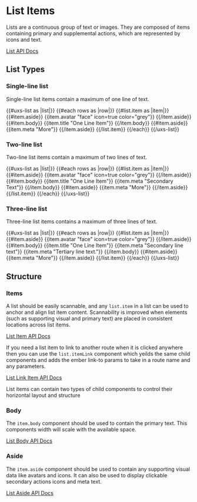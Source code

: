 # List Items

Lists are a continuous group of text or images. They are composed of items containing primary and supplemental actions, which are represented by icons and text.

[List API Docs](/docs/api/components/uxs-list)

## List Types

### Single-line list

Single-line list items contain a maximum of one line of text.

{{#uxs-list as |list|}}
  {{#each rows as |row|}}
    {{#list.item as |item|}}
      {{#item.aside}}
        {{item.avatar "face" icon=true color="grey"}}
      {{/item.aside}}
      {{#item.body}}
        {{item.title "One Line Item"}}
      {{/item.body}}
      {{#item.aside}}
        {{item.meta "More"}}
      {{/item.aside}}
    {{/list.item}}
  {{/each}}
{{/uxs-list}}

### Two-line list

Two-line list items contain a maximum of two lines of text.

{{#uxs-list as |list|}}
  {{#each rows as |row|}}
    {{#list.item as |item|}}
      {{#item.aside}}
        {{item.avatar "face" icon=true color="grey"}}
      {{/item.aside}}
      {{#item.body}}
        {{item.title "One Line Item"}}
        {{item.meta "Secondary Text"}}
      {{/item.body}}
      {{#item.aside}}
        {{item.meta "More"}}
      {{/item.aside}}
    {{/list.item}}
  {{/each}}
{{/uxs-list}}

### Three-line list

Three-line list items contains a maximum of three lines of text.

{{#uxs-list as |list|}}
  {{#each rows as |row|}}
    {{#list.item as |item|}}
      {{#item.aside}}
        {{item.avatar "face" icon=true color="grey"}}
      {{/item.aside}}
      {{#item.body}}
        {{item.title "One Line Item"}}
        {{item.meta "Secondary line text"}}
        {{item.meta "Tertiary line text."}}
      {{/item.body}}
      {{#item.aside}}
        {{item.meta "More"}}
      {{/item.aside}}
    {{/list.item}}
  {{/each}}
{{/uxs-list}}

## Structure

### Items

A list should be easily scannable, and any `list.item` in a list can be used to anchor and align list item content. Scannability is improved when elements (such as supporting visual and primary text) are placed in consistent locations across list items.

[List Item API Docs](/docs/api/components/uxs-list/item)

If you need a list item to link to another route when it is clicked anywhere then you can use the `list.itemLink` component which yeilds the same child components and adds the ember link-to params to take in a route name and any parameters.

[List Link Item API Docs](/docs/api/components/uxs-list/item-link)

List items can contain two types of child components to control their horizontal layout and structure

### Body

The `item.body` component should be used to contain the primary text. This components width will scale with the available space.

[List Body API Docs](/docs/api/components/uxs-list/body)

### Aside

The `item.aside` component should be used to contain any supporting visual data like avatars and icons. It can also be used to display clickable secondary actions icons and meta text.

[List Aside API Docs](/docs/api/components/uxs-list/aside)

<!--
## Basic Example

This is a simple list containing just a title for each item.

{{docs/uxs-list-item/basic-demo}}

## Adding more content

This is a list contains some meta data and includes a bottom border. By defining the lines & border property on the list component, these properties are passed to each item and will set the height and bottom-border.

{{docs/uxs-list-item/content-demo}}

## Avatars and Actions

This is a list that includes some horizontal layout for the avatar and item. We use the aside and body contextual components to split up each items layout.
There is a variaty of avatar components you can use in lists including: image, text and icon avatars. See the {{link-to "avatars page" "docs.lists.avatars"}} for details.

{{docs/uxs-list-item/avatar-demo}}

## Item Links

Often you'll want to link your list items to other routes. the _uxs-list_ component yields out:

-   _list.item-link_
-   _list.aside-link_
-   _list.body-link_

Just treat the same as the non _link_ alternatives with the route name & any params passed in as positional params.

{{docs/uxs-list-item/link-demo}} -->
